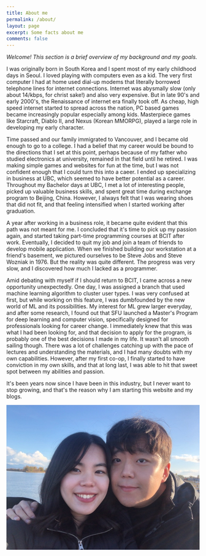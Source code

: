 ```yaml
---
title: About me
permalink: /about/
layout: page
excerpt: Some facts about me
comments: false
---
```


<i> Welcome! This section is a brief overview of my background and my goals. </i> 

I was originally born in South Korea and I spent most of my early childhood days in Seoul. I loved playing with computers even as a kid. The very first computer I had at home used dial-up modems that literally borrowed telephone lines for internet connections. Internet was abysmally slow (only about 14/kbps, for christ sake!) and also very expensive. But in late 90's and early 2000's, the Renaissance of internet era finally took off. As cheap, high speed internet started to spread across the nation, PC based games became increasingly popular especially among kids. Masterpiece games like Starcraft, Diablo II, and Nexus (Korean MMORPG), played a large role in developing my early character. 

Time passed and our family immigrated to Vancouver, and I became old enough to go to a college. I had a belief that my career would be bound to the directions that I set at this point, perhaps because of my father who studied electronics at university, remained in that field until he retired. I was making simple games and websites for fun at the time, but I was not confident enough that I could turn this into a caeer. I ended up specializing in business at UBC, which seemed to have better potential as a career. Throughout my Bachelor days at UBC, I met a lot of interesting people, picked up valuable business skills, and spent great time during exchange program to Beijing, China. However, I always felt that I was wearing shoes that did not fit, and that feeling intensified when I started working after graduation. 

A year after working in a business role, it became quite evident that this path was not meant for me. I concluded that it's time to pick up my passion again, and started taking part-time programming courses at BCIT after work. Eventually, I decided to quit my job and join a team of friends to develop mobile application. When we finished building our workstation at a friend's basement, we pictured ourselves to be Steve Jobs and Steve Wozniak in 1976. But the reality was quite different. The progress was very slow, and I discovered how much I lacked as a programmer. 

Amid debating with myself if I should return to BCIT, I came across a new opportunity unexpectedly. One day, I was assigned a branch that used machine learning algorithm to cluster user types. I was very confused at first, but while working on this feature, I was dumbfounded by the new world of ML and its possibilities. My interest for ML grew larger everyday, and after some research, I found out that SFU launched a Master's Program for deep learning and computer vision, specifically designed for professionals looking for career change. I immediately knew that this was what I had been looking for, and that decision to apply for the program, is probably one of the best decisions I made in my life. It wasn't all smooth sailing though. There was a lot of challenges catching up with the pace of lectures and understanding the materials, and I had many doubts with my own capabilities. However, after my first co-op, I finally started to have conviction in my own skills, and that at long last, I was able to hit that sweet spot between my abilities and passion. 

It's been years now since I have been in this industry, but I never want to stop growing, and that's the reason why I am starting this website and my blogs. 


![photo](/assets/img/IMG_1927.JPG)